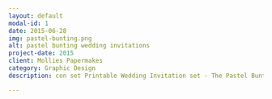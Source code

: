 ```yaml
---
layout: default
modal-id: 1
date: 2015-06-28
img: pastel-bunting.png
alt: pastel bunting wedding invitations
project-date: 2015
client: Mollies Papermakes
category: Graphic Design
description: con set Printable Wedding Invitation set - The Pastel Bunting Collection.This lovely summery pastel bunting style invitation, comes complete with Invite, RSVP and Information Card or Menu.

---
```

